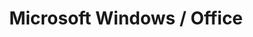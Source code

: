 ---
title: Microsoft Windows / Office
thumbnail: "/assets/uploads/placeholder.png"
description: Ipsum lorem

---